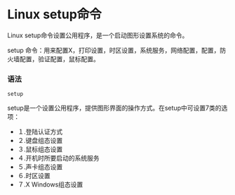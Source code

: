 # Linux setup命令

Linux setup命令设置公用程序，是一个启动图形设置系统的命令。

setup 命令：用来配置X，打印设置，时区设置，系统服务，网络配置，配置，防火墙配置，验证配置，鼠标配置。

### 语法

    setup

setup是一个设置公用程序，提供图形界面的操作方式。在setup中可设置7类的选项：

- １.登陆认证方式
- ２.键盘组态设置
- ３.鼠标组态设置
- ４.开机时所要启动的系统服务
- ５.声卡组态设置
- ６.时区设置
- ７.X Windows组态设置
